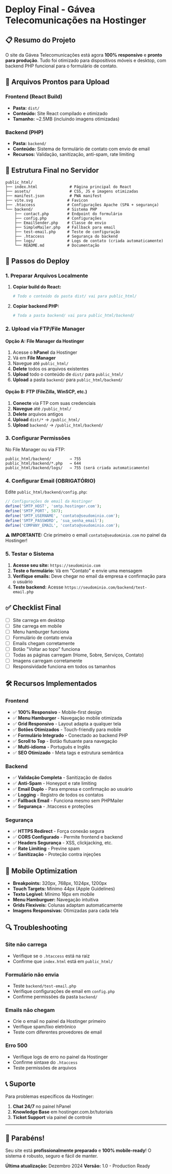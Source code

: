 # Deploy Final - Gávea Telecomunicações na Hostinger

## 📋 Resumo do Projeto

O site da Gávea Telecomunicações está agora **100% responsivo** e **pronto para produção**. Tudo foi otimizado para dispositivos móveis e desktop, com backend PHP funcional para o formulário de contato.

## 🚀 Arquivos Prontos para Upload

### Frontend (React Build)
- **Pasta:** `dist/`
- **Conteúdo:** Site React compilado e otimizado
- **Tamanho:** ~2.5MB (incluindo imagens otimizadas)

### Backend (PHP)
- **Pasta:** `backend/`
- **Conteúdo:** Sistema de formulário de contato com envio de email
- **Recursos:** Validação, sanitização, anti-spam, rate limiting

## 📂 Estrutura Final no Servidor

```
public_html/
├── index.html              # Página principal do React
├── assets/                 # CSS, JS e imagens otimizadas
├── manifest.json           # PWA manifest
├── vite.svg               # Favicon
├── .htaccess              # Configurações Apache (SPA + segurança)
└── backend/               # Sistema PHP
    ├── contact.php        # Endpoint do formulário
    ├── config.php         # Configurações
    ├── EmailSender.php    # Classe de envio
    ├── SimpleMailer.php   # Fallback para email
    ├── test-email.php     # Teste de configuração
    ├── .htaccess          # Segurança do backend
    ├── logs/              # Logs de contato (criada automaticamente)
    └── README.md          # Documentação
```

## 🔧 Passos do Deploy

### 1. Preparar Arquivos Localmente

1. **Copiar build do React:**
   ```bash
   # Todo o conteúdo da pasta dist/ vai para public_html/
   ```

2. **Copiar backend PHP:**
   ```bash
   # Toda a pasta backend/ vai para public_html/backend/
   ```

### 2. Upload via FTP/File Manager

#### Opção A: File Manager da Hostinger
1. Acesse o **hPanel** da Hostinger
2. Vá em **File Manager**
3. Navegue até `public_html/`
4. **Delete** todos os arquivos existentes
5. **Upload** todo o conteúdo de `dist/` para `public_html/`
6. **Upload** a pasta `backend/` para `public_html/backend/`

#### Opção B: FTP (FileZilla, WinSCP, etc.)
1. **Conecte** via FTP com suas credenciais
2. **Navegue** até `/public_html/`
3. **Delete** arquivos antigos
4. **Upload** `dist/*` → `/public_html/`
5. **Upload** `backend/` → `/public_html/backend/`

### 3. Configurar Permissões

No File Manager ou via FTP:
```
public_html/backend/        → 755
public_html/backend/*.php   → 644
public_html/backend/logs/   → 755 (será criada automaticamente)
```

### 4. Configurar Email (OBRIGATÓRIO)

Edite `public_html/backend/config.php`:

```php
// Configurações de email da Hostinger
define('SMTP_HOST', 'smtp.hostinger.com');
define('SMTP_PORT', 587);
define('SMTP_USERNAME', 'contato@seudominio.com');
define('SMTP_PASSWORD', 'sua_senha_email');
define('COMPANY_EMAIL', 'contato@seudominio.com');
```

**⚠️ IMPORTANTE:** Crie primeiro o email `contato@seudominio.com` no painel da Hostinger!

### 5. Testar o Sistema

1. **Acesse seu site:** `https://seudominio.com`
2. **Teste o formulário:** Vá em "Contato" e envie uma mensagem
3. **Verifique emails:** Deve chegar no email da empresa e confirmação para o usuário
4. **Teste backend:** Acesse `https://seudominio.com/backend/test-email.php`

## ✅ Checklist Final

- [ ] Site carrega em desktop
- [ ] Site carrega em mobile
- [ ] Menu hamburger funciona
- [ ] Formulário de contato envia
- [ ] Emails chegam corretamente
- [ ] Botão "Voltar ao topo" funciona
- [ ] Todas as páginas carregam (Home, Sobre, Serviços, Contato)
- [ ] Imagens carregam corretamente
- [ ] Responsividade funciona em todos os tamanhos

## 🛠️ Recursos Implementados

### Frontend
- ✅ **100% Responsivo** - Mobile-first design
- ✅ **Menu Hamburger** - Navegação mobile otimizada
- ✅ **Grid Responsivo** - Layout adapta a qualquer tela
- ✅ **Botões Otimizados** - Touch-friendly para mobile
- ✅ **Formulário Integrado** - Conectado ao backend PHP
- ✅ **Scroll to Top** - Botão flutuante para navegação
- ✅ **Multi-idioma** - Português e Inglês
- ✅ **SEO Otimizado** - Meta tags e estrutura semântica

### Backend
- ✅ **Validação Completa** - Sanitização de dados
- ✅ **Anti-Spam** - Honeypot e rate limiting
- ✅ **Email Duplo** - Para empresa e confirmação ao usuário
- ✅ **Logging** - Registro de todos os contatos
- ✅ **Fallback Email** - Funciona mesmo sem PHPMailer
- ✅ **Segurança** - .htaccess e proteções

### Segurança
- ✅ **HTTPS Redirect** - Força conexão segura
- ✅ **CORS Configurado** - Permite frontend e backend
- ✅ **Headers Segurança** - XSS, clickjacking, etc.
- ✅ **Rate Limiting** - Previne spam
- ✅ **Sanitização** - Proteção contra injeções

## 📱 Mobile Optimization

- **Breakpoints:** 320px, 768px, 1024px, 1200px
- **Touch Targets:** Mínimo 44px (Apple Guidelines)
- **Texto Legível:** Mínimo 16px em mobile
- **Menu Hamburguer:** Navegação intuitiva
- **Grids Flexíveis:** Colunas adaptam automaticamente
- **Imagens Responsivas:** Otimizadas para cada tela

## 🔍 Troubleshooting

### Site não carrega
- Verifique se o `.htaccess` está na raiz
- Confirme que `index.html` está em `public_html/`

### Formulário não envia
- Teste `backend/test-email.php`
- Verifique configurações de email em `config.php`
- Confirme permissões da pasta `backend/`

### Emails não chegam
- Crie o email no painel da Hostinger primeiro
- Verifique spam/lixo eletrônico
- Teste com diferentes provedores de email

### Erro 500
- Verifique logs de erro no painel da Hostinger
- Confirme sintaxe do `.htaccess`
- Teste permissões de arquivos

## 📞 Suporte

Para problemas específicos da Hostinger:
1. **Chat 24/7** no painel hPanel
2. **Knowledge Base** em hostinger.com.br/tutoriais
3. **Ticket Support** via painel de controle

---

## 🎉 Parabéns!

Seu site está **profissionalmente preparado** e **100% mobile-ready**! O sistema é robusto, seguro e fácil de manter.

**Última atualização:** Dezembro 2024
**Versão:** 1.0 - Production Ready
